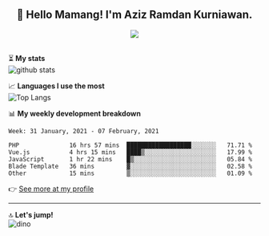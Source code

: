 <h2 align="center">👋 Hello Mamang! I'm Aziz Ramdan Kurniawan.</h2>  
<p align="center">
  <img src="https://komarev.com/ghpvc/?username=azizramdan"> <br><br>
</p>
    
⏳ **My stats**  
![github stats](https://github-readme-stats.vercel.app/api?username=azizramdan&show_icons=true&count_private=true&title_color=000&hide_border=true&hide_title=true)  

📈 **Languages I use the most**  
![Top Langs](https://github-readme-stats.vercel.app/api/top-langs/?username=azizramdan&layout=compact&langs_count=6&hide=tsql&hide_border=true&hide_title=true&exclude_repo=Futsal-Go,Futsal-Go-Admin,Sistem-Informasi-Sensus-Harian-Rawat-Inap)  

📊 **My weekly development breakdown**
<!--START_SECTION:waka-->
```text
Week: 31 January, 2021 - 07 February, 2021

PHP              16 hrs 57 mins  ██████████████████░░░░░░░   71.71 % 
Vue.js           4 hrs 15 mins   ████▒░░░░░░░░░░░░░░░░░░░░   17.99 % 
JavaScript       1 hr 22 mins    █▒░░░░░░░░░░░░░░░░░░░░░░░   05.84 % 
Blade Template   36 mins         ▓░░░░░░░░░░░░░░░░░░░░░░░░   02.58 % 
Other            15 mins         ▒░░░░░░░░░░░░░░░░░░░░░░░░   01.09 % 
```
<!--END_SECTION:waka-->
👉 [See more at my profile](https://wakatime.com/@azizramdan)
***
🔝 **Let's jump!**  
![dino](https://raw.githubusercontent.com/azizramdan/azizramdan/master/dino.gif)  
